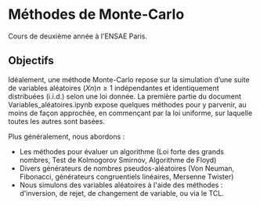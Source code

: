 # Méthodes de Monte-Carlo

Cours de deuxième année à l'ENSAE Paris. 

## Objectifs
Idéalement, une méthode Monte-Carlo repose sur la simulation d’une suite de variables aléatoires
$(Xn)n≥1$ indépendantes et identiquement distribuées (i.i.d.) selon une loi donnée. La première partie 
du document Variables_aléatoires.ipynb expose quelques méthodes pour y parvenir, au moins de façon approchée, 
en commençant par la loi uniforme, sur laquelle toutes les autres sont basées. 

Plus généralement, nous abordons : 
- Les méthodes pour évaluer un algorithme (Loi forte des grands nombres, Test de Kolmogorov Smirnov, Algorithme de Floyd)
- Divers générateurs de nombres pseudos-aléatoires (Von Neuman, Fibonacci, générateurs congruentiels linéaires, Mersenne Twister)
- Nous simulons des variables aléatoires à l'aide des méthodes : d'inversion, de rejet, de changement de variable, ou via le TCL. 
